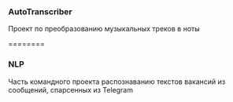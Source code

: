 ### AutoTranscriber
Проект по преобразованию музыкальных треков в ноты

========

### NLP
Часть командного проекта распознаванию текстов вакансий из сообщений, спарсенных из Telegram
